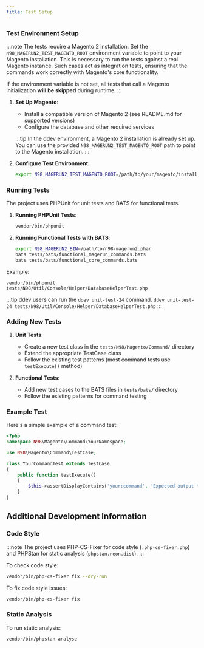 ```yaml
---
title: Test Setup
---
```


### Test Environment Setup

:::note
The tests require a Magento 2 installation. Set the `N98_MAGERUN2_TEST_MAGENTO_ROOT` environment variable to point to your Magento installation. This is necessary to run the tests against a real Magento instance. Such cases act as integration tests, ensuring that the commands work correctly with Magento's core functionality.

If the environment variable is not set, all tests that call a Magento initialization **will be skipped** during runtime.
:::

1. **Set Up Magento**:
    - Install a compatible version of Magento 2 (see README.md for supported versions)
    - Configure the database and other required services

    :::tip
    In the ddev environment, a Magento 2 installation is already set up. You can use the provided `N98_MAGERUN2_TEST_MAGENTO_ROOT` path to point to the Magento installation.
    :::

2. **Configure Test Environment**:
   ```bash
   export N98_MAGERUN2_TEST_MAGENTO_ROOT=/path/to/your/magento/installation
   ```

### Running Tests

The project uses PHPUnit for unit tests and BATS for functional tests.

1. **Running PHPUnit Tests**:
   ```bash
   vendor/bin/phpunit
   ```

2. **Running Functional Tests with BATS**:
   ```bash
   export N98_MAGERUN2_BIN=/path/to/n98-magerun2.phar
   bats tests/bats/functional_magerun_commands.bats
   bats tests/bats/functional_core_commands.bats
   ```

Example: 

`vendor/bin/phpunit tests/N98/Util/Console/Helper/DatabaseHelperTest.php`

:::tip
ddev users can run the `ddev unit-test-24` command.
`ddev unit-test-24 tests/N98/Util/Console/Helper/DatabaseHelperTest.php`
:::


### Adding New Tests

1. **Unit Tests**:
    - Create a new test class in the `tests/N98/Magento/Command/` directory
    - Extend the appropriate TestCase class
    - Follow the existing test patterns (most command tests use `testExecute()` method)

2. **Functional Tests**:
    - Add new test cases to the BATS files in `tests/bats/` directory
    - Follow the existing patterns for command testing

### Example Test

Here's a simple example of a command test:

```php
<?php
namespace N98\Magento\Command\YourNamespace;

use N98\Magento\Command\TestCase;

class YourCommandTest extends TestCase
{
    public function testExecute()
    {
        $this->assertDisplayContains('your:command', 'Expected output text');
    }
}
```

## Additional Development Information

### Code Style

:::note
The project uses PHP-CS-Fixer for code style (`.php-cs-fixer.php`) and PHPStan for static analysis (`phpstan.neon.dist`).
:::

To check code style:
```bash
vendor/bin/php-cs-fixer fix --dry-run
```

To fix code style issues:
```bash
vendor/bin/php-cs-fixer fix
```

### Static Analysis

To run static analysis:
```bash
vendor/bin/phpstan analyse
```
